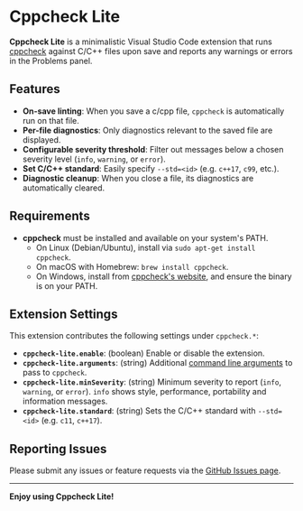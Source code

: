 # Cppcheck Lite

**Cppcheck Lite** is a minimalistic Visual Studio Code extension that runs [cppcheck](https://cppcheck.sourceforge.net/) against C/C++ files upon save and reports any warnings or errors in the Problems panel.

## Features

- **On-save linting**: When you save a c/cpp file, `cppcheck` is automatically run on that file.
- **Per-file diagnostics**: Only diagnostics relevant to the saved file are displayed.
- **Configurable severity threshold**: Filter out messages below a chosen severity level (`info`, `warning`, or `error`).
- **Set C/C++ standard**: Easily specify `--std=<id>` (e.g. `c++17`, `c99`, etc.).
- **Diagnostic cleanup**: When you close a file, its diagnostics are automatically cleared.

## Requirements

- **cppcheck** must be installed and available on your system's PATH.
  - On Linux (Debian/Ubuntu), install via `sudo apt-get install cppcheck`.
  - On macOS with Homebrew: `brew install cppcheck`.
  - On Windows, install from [cppcheck's website](https://cppcheck.sourceforge.net/), and ensure the binary is on your PATH.

## Extension Settings

This extension contributes the following settings under `cppcheck.*`:

- **`cppcheck-lite.enable`**: (boolean) Enable or disable the extension.  
- **`cppcheck-lite.arguments`**: (string) Additional [command line arguments](https://cppcheck.sourceforge.io/manual.pdf?#page=5) to pass to `cppcheck`.  
- **`cppcheck-lite.minSeverity`**: (string) Minimum severity to report (`info`, `warning`, or `error`).  `info` shows style, performance, portability and information messages.
- **`cppcheck-lite.standard`**: (string) Sets the C/C++ standard with `--std=<id>` (e.g. `c11`, `c++17`).

## Reporting Issues
Please submit any issues or feature requests via the [GitHub Issues page](https://github.com/JustusRijke/Cppcheck-Lite/issues).

---

**Enjoy using Cppcheck Lite!**
